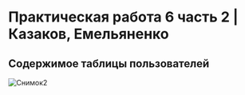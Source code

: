 # Практическая работа 6 часть 2 | Казаков, Емельяненко
## Содержимое таблицы пользователей
![Снимок2](https://github.com/user-attachments/assets/05830372-b91d-4160-a70a-4d72b020dbb5)
